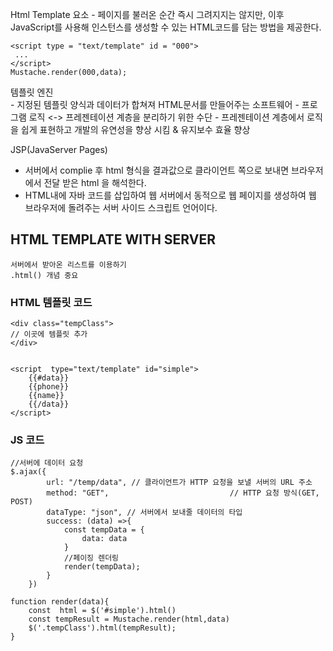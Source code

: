 Html Template 요소 - 페이지를 불러온 순간 즉시 그려지지는 않지만, 이후 JavaScript를 사용해 인스턴스를
생성할 수 있는 HTML코드를 담는 방법을 제공한다. 

```
<script type = "text/template" id = "000">
 ...
</script>
Mustache.render(000,data);
```

템플릿 엔진  
	- 지정된 템플릿 양식과 데이터가 합쳐져 HTML문서를 만들어주는 소프트웨어
	- 프로그램 로직 <-> 프레젠테이션 계층을 분리하기 위한 수단
	- 프레젠테이션 계층에서 로직을 쉽게 표현하고 개발의 유연성을 향상 시킴 & 유지보수 효율 향상 


JSP(JavaServer Pages) 
 - 서버에서 complie 후 html 형식을 결과값으로 클라이언트 쪽으로 보내면 브라우저에서 전달 받은 html
을 해석한다.
- HTML내에 자바 코드를 삽입하여 웹 서버에서 동적으로 웹 페이지를 생성하여 웹 브라우저에 돌려주는 서버 사이드 
스크립트 언어이다.



## HTML TEMPLATE  WITH SERVER
```
서버에서 받아온 리스트를 이용하기
.html() 개념 중요
```

### HTML 템플릿 코드
```
<div class="tempClass">
// 이곳에 템플릿 추가
</div>


<script  type="text/template" id="simple">
    {{#data}}
    {{phone}}
    {{name}}
    {{/data}}
</script>
```

### JS 코드

```
//서버에 데이터 요청 
$.ajax({
        url: "/temp/data", // 클라이언트가 HTTP 요청을 보낼 서버의 URL 주소
        method: "GET",                           // HTTP 요청 방식(GET, POST)
        dataType: "json", // 서버에서 보내줄 데이터의 타입
        success: (data) =>{
            const tempData = {
                data: data
            }
			//페이징 렌더링
            render(tempData);
        }
    })

function render(data){
    const  html = $('#simple').html()
    const tempResult = Mustache.render(html,data)
    $('.tempClass').html(tempResult);
}
```
